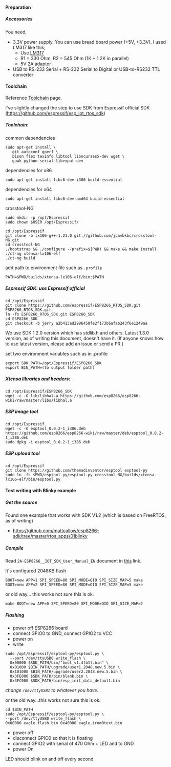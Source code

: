 #### Preparation

##### Accessories

You need,
* 3.3V power supply. You can use bread board power (+5V, +3.3V). I used LM317 like this;
  * Use [LM317](http://www.ti.com/lit/ds/symlink/lm317.pdf)
  * R1 = 330 Ohm, R2 = 545 Ohm (1K + 1.2K in parallel)
  * 5V 2A adaptor
* USB to RS-232 Serial + RS-232 Serial to Digital or USB-to-RS232 TTL converter

#### Toolchain

Reference [Toolchain](https://github.com/esp8266/esp8266-wiki/wiki/Toolchain) page.

I've slightly changed the step to use SDK from Espressif official SDK
(https://github.com/espressif/esp_iot_rtos_sdk)

##### Toolchain:

common dependencies

```
sudo apt-get install \
   git autoconf gperf \
   bison flex texinfo libtool libncurses5-dev wget \
   gawk python-serial libexpat-dev
```

dependencies for x86
```
sudo apt-get install libc6-dev-i386 build-essential 
```

dependencies for x64
```
sudo apt-get install libc6-dev-amd64 build-essential
```

crosstool-NG
```
sudo mkdir -p /opt/Espressif
sudo chown $USER /opt/Espressif/

cd /opt/Espressif
git clone -b lx106-g++-1.21.0 git://github.com/jcmvbkbc/crosstool-NG.git
cd crosstool-NG
./bootstrap && ./configure --prefix=${PWD) && make && make install
./ct-ng xtensa-lx106-elf
./ct-ng build
```
add path to environment file such as `.profile`
```
PATH=$PWD/builds/xtensa-lx106-elf/bin:$PATH
```

##### Espressif SDK: use Espressif official

```
cd /opt/Esprissif
git clone https://github.com/espressif/ESP8266_RTOS_SDK.git ESP8266_RTOS_SDK.git
ln -fs ESP8266_RTOS_SDK.git ESP8266_SDK
cd ESP8266_SDK
git checkout -b jerry a2b413ad2996450fe2f173b6afab243f6e1249aa
```

We use SDK 1.2.0 version which has stdlib.h and others. Latest 1.3.0 version,
as of writing this document, doesn't have it.
(If anyone knows how to use latest version, please add an issue or send a PR.)


set two environment variables such as in .profile
```
export SDK_PATH=/opt/Espressif/ESP8266_SDK
export BIN_PATH=(to output folder path)
```

##### Xtensa libraries and headers:
```
cd /opt/Espressif/ESP8266_SDK
wget -c -O lib/libhal.a https://github.com/esp8266/esp8266-wiki/raw/master/libs/libhal.a
```

##### ESP image tool
```
cd /opt/Espressif
wget -c -O esptool_0.0.2-1_i386.deb https://github.com/esp8266/esp8266-wiki/raw/master/deb/esptool_0.0.2-1_i386.deb
sudo dpkg -i esptool_0.0.2-1_i386.deb
```

##### ESP upload tool
```
cd /opt/Espressif
git clone https://github.com/themadinventor/esptool esptool-py
sudo ln -fs $PWD/esptool-py/esptool.py crosstool-NG/builds/xtensa-lx106-elf/bin/esptool.py
```

#### Test writing with Blinky example

##### Get the source

Found one example that works with SDK V1.2 (which is based on FreeRTOS, as of writing)

* https://github.com/mattcallow/esp8266-sdk/tree/master/rtos_apps/01blinky


##### Compile

Read `2A-ESP8266__IOT_SDK_User_Manual_EN` document in
[this](https://www.scribd.com/doc/282478234/2a-Esp8266-Iot-Sdk-User-Manual-en-v1-3) link.

It's configured 2048KB flash
```
BOOT=new APP=1 SPI_SPEED=80 SPI_MODE=QIO SPI_SIZE_MAP=5 make
BOOT=new APP=2 SPI_SPEED=80 SPI_MODE=QIO SPI_SIZE_MAP=5 make
```

or old way... this works not sure this is ok.
```
make BOOT=new APP=0 SPI_SPEED=80 SPI_MODE=QIO SPI_SIZE_MAP=2
```

##### Flashing

* power off ESP8266 board
* connect GPIO0 to GND, connect GPIO2 to VCC
* power on
* write

```
sudo /opt/Espressif/esptool-py/esptool.py \
  --port /dev/ttyUSB0 write_flash \
  0x00000 $SDK_PATH/bin/"boot_v1.4(b1).bin" \
  0x01000 $BIN_PATH/upgrade/user1.2048.new.5.bin \
  0x101000 $BIN_PATH/upgrade/user2.2048.new.5.bin \
  0x3FE000 $SDK_PATH/bin/blank.bin \
  0x3FC000 $SDK_PATH/bin/esp_init_data_default.bin
```
_change `/dev/ttyUSB1` to whatever you have._

or the old way...this works not sure this is ok.
```
cd $BIN_PATH
sudo /opt/Espressif/esptool-py/esptool.py \
--port /dev/ttyUSB0 write_flash \
0x00000 eagle.flash.bin 0x40000 eagle.irom0text.bin
```

* power off
* disconnect GPIO0 so that it is floating
* connect GPIO2 with serial of 470 Ohm + LED and to GND
* power On

LED should blink on and off every second.
